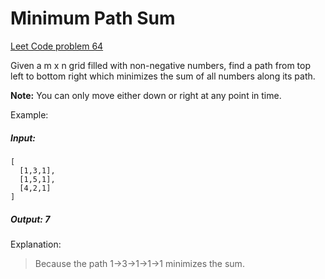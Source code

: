 # Minimum Path Sum

[Leet Code problem 64](https://leetcode.com/problems/minimum-path-sum/)

Given a m x n grid filled with non-negative numbers, find a path from top left to bottom right which minimizes the sum of all numbers along its path.

**Note:** You can only move either down or right at any point in time.

Example:

##### Input:

````
[
  [1,3,1],
  [1,5,1],
  [4,2,1]
]
````
##### Output: 7

Explanation: 
> Because the path 1→3→1→1→1 minimizes the sum.
